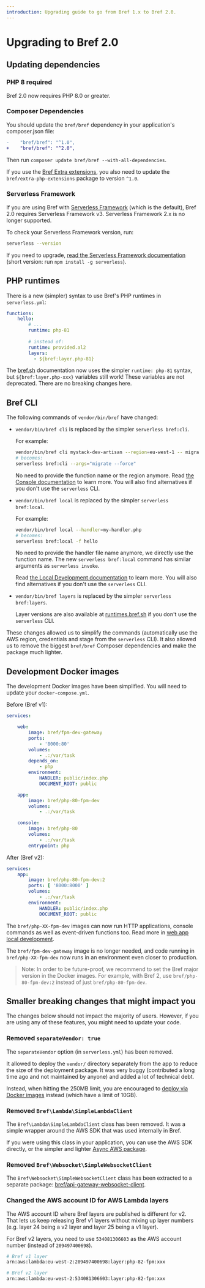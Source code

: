 ```yaml
---
introduction: Upgrading guide to go from Bref 1.x to Bref 2.0.
---
```


# Upgrading to Bref 2.0

## Updating dependencies

### PHP 8 required

Bref 2.0 now requires PHP 8.0 or greater.

### Composer Dependencies

You should update the `bref/bref` dependency in your application's composer.json file:

```diff
-    "bref/bref": "^1.0",
+    "bref/bref": "^2.0",
```

Then run `composer update bref/bref --with-all-dependencies`.

If you use the [Bref Extra extensions](https://github.com/brefphp/extra-php-extensions), you also need to update the `bref/extra-php-extensions` package to version `^1.0`.

### Serverless Framework

If you are using Bref with [Serverless Framework](https://www.serverless.com/framework) (which is the default), Bref 2.0 requires Serverless Framework v3. Serverless Framework 2.x is no longer supported.

To check your Serverless Framework version, run:

```bash
serverless --version
```

If you need to upgrade, [read the Serverless Framework documentation](https://www.serverless.com/framework/docs/getting-started#upgrade) (short version: run `npm install -g serverless`).

## PHP runtimes

There is a new (simpler) syntax to use Bref's PHP runtimes in `serverless.yml`:

```yaml
functions:
    hello:
        # ...
        runtime: php-81
        
        # instead of:
        runtime: provided.al2
        layers:
          - ${bref:layer.php-81}
```

The [bref.sh](https://bref.sh) documentation now uses the simpler `runtime: php-81` syntax, but `${bref:layer.php-xxx}` variables still work! These variables are not deprecated. There are no breaking changes here.

## Bref CLI

The following commands of `vendor/bin/bref` have changed:

- `vendor/bin/bref cli` is replaced by the simpler `serverless bref:cli`.

  For example:

  ```bash
  vendor/bin/bref cli mystack-dev-artisan --region=eu-west-1 -- migrate --force
  # becomes:
  serverless bref:cli --args="migrate --force"
  ```

  No need to provide the function name or the region anymore. Read [the Console documentation](../web-apps/console.md#usage) to learn more. You will also find alternatives if you don't use the `serverless` CLI.

- `vendor/bin/bref local` is replaced by the simpler `serverless bref:local`.

  For example:

  ```bash
  vendor/bin/bref local --handler=my-handler.php
  # becomes:
  serverless bref:local -f hello
  ```

  No need to provide the handler file name anymore, we directly use the function name. The new `serverless bref:local` command has similar arguments as `serverless invoke`.

  Read [the Local Development documentation](../function/local-development.md) to learn more. You will also find alternatives if you don't use the `serverless` CLI.

- `vendor/bin/bref layers` is replaced by the simpler `serverless bref:layers`.

  Layer versions are also available at [runtimes.bref.sh](https://runtimes.bref.sh/) if you don't use the `serverless` CLI.

These changes allowed us to simplify the commands (automatically use the AWS region, credentials and stage from the `serverless` CLI). It also allowed us to remove the biggest `bref/bref` Composer dependencies and make the package much lighter.

## Development Docker images

The development Docker images have been simplified. You will need to update your `docker-compose.yml`.

Before (Bref v1):

```yaml
services:

    web:
        image: bref/fpm-dev-gateway
        ports:
            - '8000:80'
        volumes:
            - .:/var/task
        depends_on:
            - php
        environment:
            HANDLER: public/index.php
            DOCUMENT_ROOT: public

    app:
        image: bref/php-80-fpm-dev
        volumes:
            - .:/var/task

    console:
        image: bref/php-80
        volumes:
            - .:/var/task
        entrypoint: php
```

After (Bref v2):

```yaml
services:
    app:
        image: bref/php-80-fpm-dev:2
        ports: [ '8000:8000' ]
        volumes:
            - .:/var/task
        environment:
            HANDLER: public/index.php
            DOCUMENT_ROOT: public
```

The `bref/php-XX-fpm-dev` images can now run HTTP applications, console commands as well as event-driven functions too. Read more in [web app local development](../web-apps/local-development.md).

The `bref/fpm-dev-gateway` image is no longer needed, and code running in `bref/php-XX-fpm-dev` now runs in an environment even closer to production.

> Note: In order to be future-proof, we recommend to set the Bref major version in the Docker images. For example, with Bref 2, use `bref/php-80-fpm-dev:2` instead of just `bref/php-80-fpm-dev`.

## Smaller breaking changes that might impact you

The changes below should not impact the majority of users. However, if you are using any of these features, you might need to update your code.

### Removed `separateVendor: true`

The `separateVendor` option (in `serverless.yml`) has been removed.

It allowed to deploy the `vendor/` directory separately from the app to reduce the size of the deployment package. It was very buggy (contributed a long time ago and not maintained by anyone) and added a lot of technical debt.

Instead, when hitting the 250MB limit, you are encouraged to [deploy via Docker images](https://bref.sh/docs/web-apps/docker.html) instead (which have a limit of 10GB).

### Removed `Bref\Lambda\SimpleLambdaClient`

The `Bref\Lambda\SimpleLambdaClient` class has been removed. It was a simple wrapper around the AWS SDK that was used internally in Bref.

If you were using this class in your application, you can use the AWS SDK directly, or the simpler and lighter [Async AWS package](https://async-aws.com/clients/lambda.html).

### Removed `Bref\Websocket\SimpleWebsocketClient`

The `Bref\Websocket\SimpleWebsocketClient` class has been extracted to a separate package: [bref/api-gateway-websocket-client](https://github.com/brefphp/api-gateway-websocket-client).

### Changed the AWS account ID for AWS Lambda layers

The AWS account ID where Bref layers are published is different for v2. That lets us keep releasing Bref v1 layers without mixing up layer numbers (e.g. layer 24 being a v2 layer and layer 25 being a v1 layer).

For Bref v2 layers, you need to use `534081306603` as the AWS account number (instead of `209497400698`).

```bash
# Bref v1 layer
arn:aws:lambda:eu-west-2:209497400698:layer:php-82-fpm:xxx

# Bref v2 layer
arn:aws:lambda:eu-west-2:534081306603:layer:php-82-fpm:xxx
```
